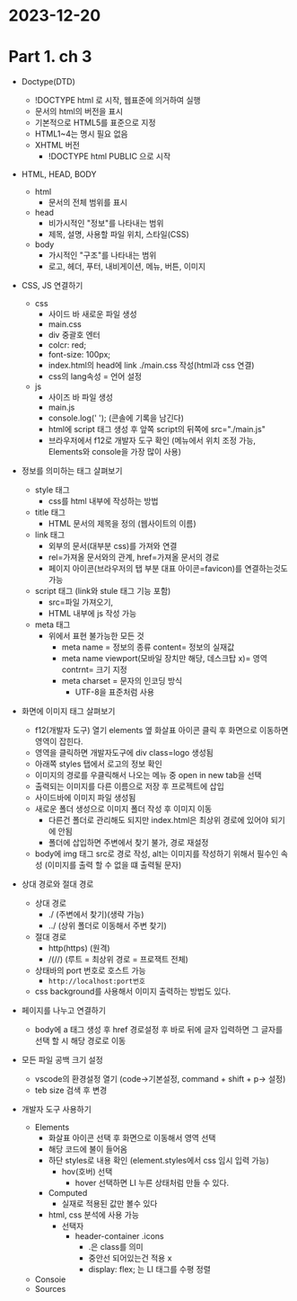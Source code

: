 # 2023-12-20
# Part 1. ch 3

- Doctype(DTD)
  - !DOCTYPE html 로 시작, 웹표준에 의거하여 실행
  - 문서의 html의 버전을 표시
  - 기본적으로 HTML5를 표준으로 지정
  - HTML1~4는 명시 필요 없음
  - XHTML 버전
    - !DOCTYPE html PUBLIC 으로 시작

- HTML, HEAD, BODY
  - html
    - 문서의 전체 범위를 표시
  - head
    - 비가시적인 "정보"를 나타내는 범위
    - 제목, 설명, 사용할 파일 위치, 스타일(CSS)
  - body
    - 가시적인 "구조"를 나타내는 범위
    - 로고, 헤더, 푸터, 내비게이션, 메뉴, 버튼, 이미지
- CSS, JS 연결하기
  - css
    - 사이드 바 새로운 파일 생성
    - main.css
    - div 중괄호 엔터
    - colcr: red;
    - font-size: 100px;
    - index.html의 head에 link ./main.css 작성(html과 css 연결)
    - css의 lang속성 = 언어 설정
  - js
    - 사이즈 바 파일 생성
    - main.js
    - console.log(' '); (콘솔에 기록을 남긴다)
    - html에 script 태그 생성 후 앞쪽 script의 뒤쪽에 src="./main.js"
    - 브라우저에서 f12로 개발자 도구 확인 (메뉴에서 위치 조정 가능, Elements와 console을 가장 많이 사용)

- 정보를 의미하는 태그 살펴보기
  - style 태그
    - css를 html 내부에 작성하는 방법
  - title 태그
    - HTML 문서의 제목을 정의 (웹사이트의 이름)
  - link 태그
    - 외부의 문서(대부분 css)를 가져와 연결
    - rel=가져올 문서와의 관계, href=가져올 문서의 경로
    - 페이지 아이콘(브라우저의 탭 부분 대표 아이콘=favicon)를 연결하는것도 가능
  - script 태그 (link와 stule 태그 기능 포함)
    - src=파일 가져오기, 
    - HTML 내부에 js 작성 가능
  - meta 태그
    - 위에서 표현 불가능한 모든 것
      - meta name = 정보의 종류 content= 정보의 실재값
      - meta name viewport(모바일 장치만 해당, 데스크탑 x)= 영역 contrnt= 크기 지정
      - meta charset = 문자의 인코딩 방식
        - UTF-8을 표준처럼 사용

- 화면에 이미지 태그 살펴보기
  - f12(개발자 도구) 열기 elements 옆 화살표 아이콘 클릭 후 화면으로 이동하면 영역이 잡힌다.
  - 영역을 클릭하면 개발자도구에 div class=logo 생성됨
  - 아래쪽 styles 탭에서 로고의 정보 확인
  - 이미지의 경로를 우클릭해서 나오는 메뉴 중 open in new tab을 선택
  - 출력되는 이미지를 다른 이름으로 저장 후 프로젝트에 삽입
  - 사이드바에 이미지 파일 생성됨
  - 새로운 폴더 생성으로 이미지 폴더 작성 후 이미지 이동
    - 다른건 폴더로 관리해도 되지만 index.html은 최상위 경로에 있어야 되기에 안됨
    - 폴더에 삽입하면 주변에서 찾기 불가, 경로 재설정
  - body에 img 태그 src로 경로 작성, alt는 이미지를 작성하기 위해서 필수인 속성 (이미지를 출력 할 수 없을 떄 출력될 문자)

- 상대 경로와 절대 경로
  - 상대 경로 
    - ./  (주변에서 찾기)(생략 가능)
    - ../ (상위 폴더로 이동해서 주변 찾기)
  - 절대 경로
    - http(https) (원격)
    - /(//)       (루트 = 최상위 경로 = 프로잭트 전체)
  - 상태바의 port 번호로 호스트 가능
    - `http://localhost:port번호`
  - css background를 사용해서 이미지 출력하는 방법도 있다.

- 페이지를 나누고 연결하기
  - body에 a 태그 생성 후 href 경로설정 후 바로 뒤에 글자 입력하면 그 글자를 선택 할 시 해당 경로로 이동

- 모든 파일 공백 크기 설정
  - vscode의 환경설정 열기 (code->기본설정, command + shift + p-> 설정)
  - teb size 검색 후 변경

- 개발자 도구 사용하기
  - Elements
    - 화살표 아이콘 선택 후 화면으로 이동해서 영역 선택
    - 해당 코드에 불이 들어옴
    - 하단 styles로 내용 확인 (element.styles에서 css 임시 입력 가능)
      - hov(호버) 선택
        - hover 선택하면 LI 누른 상태처럼 만들 수 있다.
    - Computed
      - 실재로 적용된 값만 볼수 있다
    - html, css 분석에 사용 가능
      - 선택자
        - header-container .icons
          - .은 class를 의미
          - 중안선 되어있는건 적용 x
          - display: flex; 는 LI 태그를 수평 정렬
  - Consoie
  - Sources